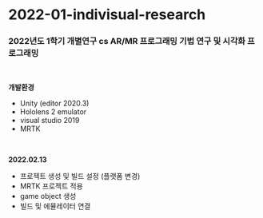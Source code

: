 # 2022-01-indivisual-research
### **2022년도 1학기 개별연구 cs AR/MR 프로그래밍 기법 연구 및 시각화 프로그래밍**
<br>

**개발환경**
- Unity (editor 2020.3)
- Hololens 2 emulator
- visual studio 2019
- MRTK
<br>

**2022.02.13**

- 프로젝트 생성 및 빌드 설정 (플랫폼 변경)
- MRTK 프로젝트 적용
- game object 생성
- 빌드 및 에뮬레이터 연결

  
